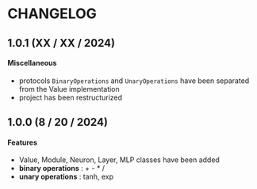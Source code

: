# CHANGELOG

## 1.0.1 (XX / XX / 2024)

#### Miscellaneous
- protocols `BinaryOperations` and `UnaryOperations` have been separated from the Value implementation
- project has been restructurized

## 1.0.0 (8 / 20 / 2024)

#### Features
- Value, Module, Neuron, Layer, MLP classes have been added
- **binary operations** : + - * /
- **unary operations** : tanh, exp

